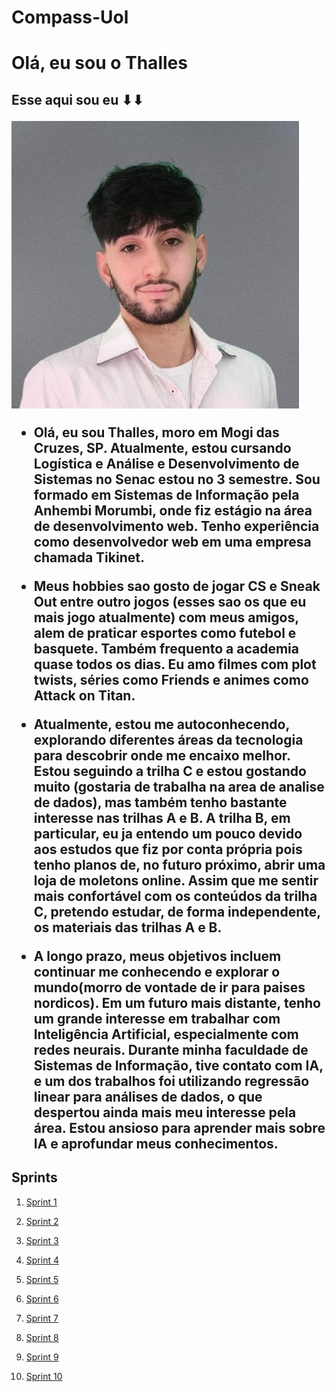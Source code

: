 # Compass-Uol

<h1>Olá, eu sou o Thalles</h1>
<h2>Esse aqui sou eu ⬇⬇</h>

![Texto alternativo](foto.jpeg)
 
- Olá, eu sou Thalles, moro em Mogi das Cruzes, SP. Atualmente, estou cursando Logística e Análise e Desenvolvimento de Sistemas no Senac estou no 3 semestre. Sou formado em Sistemas de Informação pela Anhembi Morumbi, onde  fiz estágio na área de desenvolvimento web. Tenho experiência como desenvolvedor web em uma empresa chamada Tikinet.
- Meus hobbies sao gosto de jogar CS e Sneak Out entre outro jogos (esses sao os que eu mais jogo atualmente) com meus amigos, alem de praticar esportes como futebol e basquete. Também frequento a academia quase todos os dias. Eu amo filmes com plot twists, séries como Friends e animes como Attack on Titan.
- Atualmente, estou me autoconhecendo, explorando diferentes áreas da tecnologia para descobrir onde me encaixo melhor. Estou seguindo a trilha C e estou gostando muito (gostaria de trabalha na area de analise de dados), mas também tenho bastante interesse nas trilhas A e B. A trilha B, em particular, eu ja entendo um pouco devido aos estudos que fiz por conta própria pois tenho planos de, no futuro próximo, abrir uma loja de moletons online. Assim que me sentir mais confortável com os conteúdos da trilha C, pretendo estudar, de forma independente, os materiais das trilhas A e B.

- A longo prazo, meus objetivos incluem continuar me conhecendo e explorar o mundo(morro de vontade de ir para paises nordicos). Em um futuro mais distante, tenho um grande interesse em trabalhar com Inteligência Artificial, especialmente com redes neurais. Durante minha faculdade de Sistemas de Informação, tive contato com IA, e um dos trabalhos foi utilizando regressão linear para análises de dados, o que despertou ainda mais meu interesse pela área. Estou ansioso para aprender mais sobre IA e aprofundar meus conhecimentos.


[//]: # (Para cada Sprint, crie um arquivo README.md na respectiva pasta)


## Sprints 

1. [Sprint 1](Sprint_01/README.md)
  
2. [Sprint 2](Sprint_02/README.MD)

3. [Sprint 3](Sprint_03/README.MD)

4. [Sprint 4](Sprint_04/README.md)

5. [Sprint 5](Sprint_05/README.md)

6. [Sprint 6](Sprint_06/README.md)

7. [Sprint 7](Sprint_07/README.md)

8. [Sprint 8](Sprint_08/README.md) 

9. [Sprint 9](Sprint_09/README.md) 

9. [Sprint 10](Sprint_10/README.md) 
